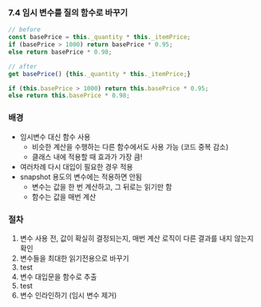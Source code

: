 ### 7.4 임시 변수를 질의 함수로 바꾸기

```js
// before
const basePrice = this._quantity * this._itemPrice;
if (basePrice > 1000) return basePrice * 0.95;
else return basePrice * 0.98;
```

```js
// after
get basePrice() {this._quantity * this._itemPrice;}

if (this.basePrice > 1000) return this.basePrice * 0.95;
else return this.basePrice * 0.98;
```

### 배경

- 임시변수 대신 함수 사용
  - 비슷한 계산을 수행하는 다른 함수에서도 사용 가능 (코드 중복 감소)
  - 클래스 내에 적용할 때 효과가 가장 큼!
- 여러차례 다시 대입이 필요한 경우 적용
- snapshot 용도의 변수에는 적용하면 안됨
  - 변수는 값을 한 번 계산하고, 그 뒤로는 읽기만 함
  - 함수는 값을 매번 계산

### 절차

1. 변수 사용 전, 값이 확실히 결정되는지, 매번 계산 로직이 다른 결과를 내지 않는지 확인
2. 변수들을 최대한 읽기전용으로 바꾸기
3. test
4. 변수 대입문을 함수로 추출
5. test
6. 변수 인라인하기 (임시 변수 제거)
